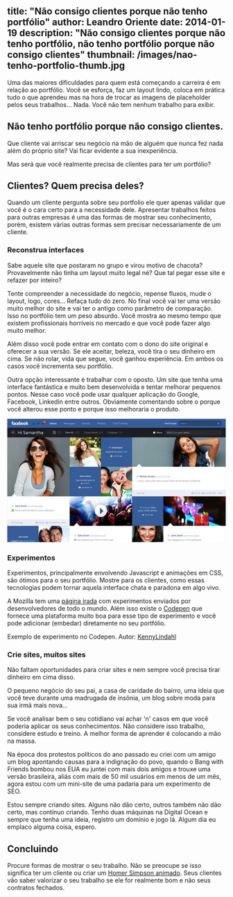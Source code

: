 title:  "Não consigo clientes porque não tenho portfólio"
author: Leandro Oriente
date: 2014-01-19
description: "Não consigo clientes porque não tenho portfólio, não tenho portfólio porque não consigo clientes"
thumbnail: /images/nao-tenho-portfolio-thumb.jpg
---

Uma das maiores dificuldades para quem está começando a carreira é em relação ao portfólio. Você se esforça, faz um layout lindo, coloca em prática tudo o que aprendeu mas na hora de trocar as imagens de placeholder pelos seus trabalhos... Nada. Você não tem nenhum trabalho para exibir.

## Não tenho portfólio porque não consigo clientes.

Que cliente vai arriscar seu negócio na mão de alguém que nunca fez nada além do próprio site? Vai ficar evidente a sua inexperiência.

Mas será que você realmente precisa de clientes para ter um portfólio?

## Clientes? Quem precisa deles?

Quando um cliente pergunta sobre seu portfolio ele quer apenas validar que você é o cara certo para a necessidade dele. Apresentar trabalhos feitos para outras empresas é uma das formas de mostrar seu conhecimento, porém, existem várias outras formas sem precisar necessariamente de um cliente.

### Reconstrua interfaces

Sabe aquele site que postaram no grupo e virou motivo de chacota? Provavelmente não tinha um layout muito legal né? Que tal pegar esse site e refazer por inteiro?

Tente compreender a necessidade do negócio, repense fluxos, mude o layout, logo, cores... Refaça tudo do zero. No final você vai ter uma versão muito melhor do site e vai ter o antigo como parâmetro de comparação. Isso no portfólio tem um peso absurdo. Você mostra ao mesmo tempo que existem profissionais horríveis no mercado e que você pode fazer algo muito melhor.

Além disso você pode entrar em contato com o dono do site original e oferecer a sua versão. Se ele aceitar, beleza, você tira o seu dinheiro em cima. Se não rolar, vida que segue, você ganhou experiência. Em ambos os casos você incrementa seu portfólio.

Outra opção interessante é trabalhar com o oposto. Um site que tenha uma interface fantástica e muito bem desenvolvida e tentar melhorar pequenos pontos. Nesse caso você pode usar qualquer aplicação do Google, Facebook, Linkedin entre outros. Obviamente comentando sobre o porque você alterou esse ponto e porque isso melhoraria o produto.

![Facebook Redesign](/images/facebook-redesign.jpg)

### Experimentos

Experimentos, principalmente envolvendo Javascript e animações em CSS, são ótimos para o seu portfólio. Mostre para os clientes, como essas tecnologias podem tornar aquela interface chata e paradona em algo vivo.

A Mozilla tem uma [página irada](https://developer.mozilla.org/en-US/demos/) com experimentos enviados por desenvolvedores de todo o mundo. Além isso existe o [Codepen](http://codepen.io/tag/experiments) que fornece uma plataforma muito boa para esse tipo de experimento e você pode adicionar (embedar) diretamente no seu portfólio.

<p data-height="446" data-theme-id="0" data-slug-hash="lABqD" data-default-tab="result" class='codepen'></p>
<script async src="//codepen.io/assets/embed/ei.js"></script>

Exemplo de experimento no Codepen. Autor: [KennyLindahl](http://codepen.io/KennyLindahl/pen/lABqD)

### Crie sites, muitos sites

Não faltam oportunidades para criar sites e nem sempre você precisa tirar dinheiro em cima disso.

O pequeno negócio do seu pai, a casa de caridade do bairro, uma ideia que você teve durante uma madrugada de insônia, um blog sobre moda para sua irmã mais nova...

Se você analisar bem o seu cotidiano vai achar 'n' casos em que você poderia aplicar os seus conhecimentos. Não considere isso trabalho, considere estudo e treino. A melhor forma de aprender é colocando a mão na massa.

Na época dos protestos políticos do ano passado eu criei com um amigo um blog apontando causas para a indignação do povo, quando o Bang with Friends bombou nos EUA eu juntei com mais dois amigos e trouxe uma versão brasileira, aliás com mais de 50 mil usuários em menos de um mês, agora estou com um mini-site de uma padaria para um experimento de SEO.

Estou sempre criando sites. Alguns não dão certo, outros também não dão certo, mas continuo criando. Tenho duas máquinas na Digital Ocean e sempre que tenha uma ideia, registro um domínio e jogo lá. Algum dia eu emplaco alguma coisa, espero.

## Concluindo

Procure formas de mostrar o seu trabalho. Não se preocupe se isso significa ter um cliente ou criar um [Homer Simpson animado](http://bernarddeluna.com/project/pure-css3-homer/). Seus clientes vão saber valorizar o seu trabalho se ele for realmente bom e não seus contratos fechados.
